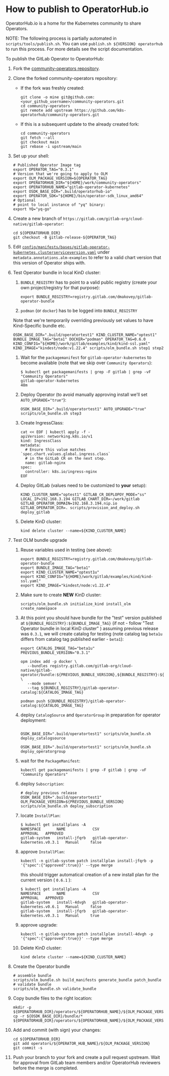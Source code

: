 # How to publish to OperatorHub.io

OperatorHub.io is a home for the Kubernetes community to share Operators.

NOTE:
The following process is partially automated in `scripts/tools/publish.sh`.
You can use `publish.sh ${VERSION} operatorhub` to run this process.
For more details see the script documentation.

To publish the GitLab Operator to OperatorHub:

1. Fork the [community-operators repository](https://github.com/k8s-operatorhub/community-operators).
1. Clone the forked community-operators repository:
   - If the fork was freshly created:

     ```shell
     git clone -o mine git@github.com:<your_github_username>/community-operators.git
     cd community-operators
     git remote add upstream https://github.com/k8s-operatorhub/community-operators.git
     ```

   - If this is a subsequent update to the already created fork:

     ```shell
     cd community-operators
     git fetch --all
     git checkout main
     git rebase -i upstream/main
     ```

1. Set up your shell:

   ```shell
   # Published Operator Image tag
   export OPERATOR_TAG="0.3.1"
   # Version that we're going to apply to OLM
   export OLM_PACKAGE_VERSION=${OPERATOR_TAG}
   export OPERATORHUB_DIR="${HOME}/work/community-operators"
   export OPERATORHUB_NAME="gitlab-operator-kubernetes"
   export OSDK_BASE_DIR=".build/operatorhub-io"
   export OPERATOR_SDK="${HOME}/bin/operator-sdk_linux_amd64"
   # Optional
   # point to local instance of "yq" binary:
   export YQ="yq-go"
   ```

1. Create a new branch of `https://gitlab.com/gitlab-org/cloud-native/gitlab-operator`:

   ```shell
   cd ${OPERATORHUB_DIR}
   git checkout -B gitlab-release-${OPERATOR_TAG}
   ```

1. Edit [`config/manifests/bases/gitlab-operator-kubernetes.clusterserviceversion.yaml`](https://gitlab.com/gitlab-org/cloud-native/gitlab-operator/-/blob/master/config/manifests/bases/gitlab-operator-kubernetes.clusterserviceversion.yaml)
   under `metadata.annotations.alm-examples` to refer to a valid chart version
   that this version of Operator ships with.

1. Test Operator bundle in local KinD cluster:

   1. `BUNDLE_REGISTRY` has to point to a valid public registry (create your own project/registry for that purpose):

       ```shell
       export BUNDLE_REGISTRY=registry.gitlab.com/dmakovey/gitlab-operator-bundle
       ```

   1. `podman` (or `docker`) has to be logged into `BUNDLE_REGISTRY`

   Note that we're temporarily overriding previously set values to have Kind-Specific bundle etc.

   ```shell
   OSDK_BASE_DIR=".build/operatortest1" KIND_CLUSTER_NAME="optest1" BUNDLE_IMAGE_TAG="beta1" DOCKER="podman" OPERATOR_TAG=0.6.0 KIND_CONFIG="${HOME}/work/gitlab/examples/kind/kind-ssl.yaml" KIND_IMAGE="kindest/node:v1.22.4" scripts/olm_bundle.sh step1 step2
   ```

   1. Wait for the `packagemanifest` for `gitlab-operator-kubernetes` to become available (note that we skip over `Community Operators`):

      ```shell
      $ kubectl get packagemanifests | grep -F gitlab | grep -vF "Community Operators"
      gitlab-operator-kubernetes                                       48m
      ```

   1. Deploy Operator (to avoid manually approving install we'll set `AUTO_UPGRADE="true"`):

      ```shell
      OSDK_BASE_DIR=".build/operatortest1" AUTO_UPGRADE="true" scripts/olm_bundle.sh step3
      ```

   1. Create IngressClass:

      ```shell
      cat << EOF | kubectl apply -f -
      apiVersion: networking.k8s.io/v1
      kind: IngressClass
      metadata:
        # Ensure this value matches `spec.chart.values.global.ingress.class`
        # in the GitLab CR on the next step.
        name: gitlab-nginx
      spec:
        controller: k8s.io/ingress-nginx
      EOF
      ```

   1. Deploy GitLab (values need to be customized to **your** setup):

      ```shell
      KIND_CLUSTER_NAME="optest1" GITLAB_CR_DEPLOPOY_MODE="ss" LOCAL_IP=192.168.3.194 GITLAB_CHART_DIR=~/work/gitlab GITLAB_OPERATOR_DOMAIN=192.168.3.194.nip.io GITLAB_OPERATOR_DIR=. scripts/provision_and_deploy.sh  deploy_gitlab
      ```

   1. Delete KinD cluster:

      ```shell
      kind delete cluster --name=${KIND_CLUSTER_NAME}
      ```

1. Test OLM bundle upgrade

   1. Reuse variables used in testing (see above):

      ```shell
      export BUNDLE_REGISTRY=registry.gitlab.com/dmakovey/gitlab-operator-bundle
      export BUNDLE_IMAGE_TAG="beta1"
      export KIND_CLUSTER_NAME="optest1u"
      export KIND_CONFIG="${HOME}/work/gitlab/examples/kind/kind-ssl.yaml" 
      export KIND_IMAGE="kindest/node:v1.22.4"
      ```

   1. Make sure to create **NEW** KinD cluster:

      ```shell
      scripts/olm_bundle.sh initialize_kind install_olm create_namespace
      ```

   1. At this point you should have bundle for the "test" version published at `${BUNDLE_REGISTRY}:${BUNDLE_IMAGE_TAG}` (if not - follow "Test Operator bundle in local KinD cluster" ) assuming previous release was `0.3.1`, we will create catalog for testing (note catalog tag `beta1u` differs from catalog tag published earlier - `beta1`):

      ```shell
      export CATALOG_IMAGE_TAG="beta1u"
      PREVIOUS_BUNDLE_VERSION="0.3.1"

      opm index add -p docker \
         --bundles registry.gitlab.com/gitlab-org/cloud-native/gitlab-operator/bundle:${PREVIOUS_BUNDLE_VERSION},${BUNDLE_REGISTRY}:${BUNDLE_IMAGE_TAG} \
         --mode semver \
         --tag ${BUNDLE_REGISTRY}/gitlab-operator-catalog:${CATALOG_IMAGE_TAG}

      podman push ${BUNDLE_REGISTRY}/gitlab-operator-catalog:${CATALOG_IMAGE_TAG}
      ```

   1. deploy `CatalogSource` and `OperatorGroup` in preparation for operator deployment:

      ```shell

      OSDK_BASE_DIR=".build/operatortest1" scripts/olm_bundle.sh deploy_catalogsource

      OSDK_BASE_DIR=".build/operatortest1" scripts/olm_bundle.sh deploy_operatorgroup 
      ```

   1. wait for the `PackageManifest`:

      ```shell
      kubectl get packagemanifests | grep -F gitlab | grep -vF "Community Operators"
      ```

   1. deploy `Subscription`:

      ```shell
      # deploy previous release
      OSDK_BASE_DIR=".build/operatortest1" OLM_PACKAGE_VERSION=${PREVIOUS_BUNDLE_VERSION} scripts/olm_bundle.sh deploy_subscription 
      ```

   1. locate `InstallPlan`:

      ```shell
      $ kubectl get installplans -A
      NAMESPACE       NAME            CSV                                 APPROVAL   APPROVED
      gitlab-system   install-jfqrb   gitlab-operator-kubernetes.v0.3.1   Manual     false
      ```

   1. approve `InstallPlan`:

      ```shell
      kubectl -n gitlab-system patch installplan install-jfqrb -p '{"spec":{"approved":true}}' --type merge
      ```

      this should trigger automatical creation of a new install plan for the current version ( `0.6.1` ):

      ```shell
      $ kubectl get installplans -A
      NAMESPACE       NAME            CSV                                 APPROVAL   APPROVED
      gitlab-system   install-4dvgh   gitlab-operator-kubernetes.v0.6.1   Manual     false
      gitlab-system   install-jfqrb   gitlab-operator-kubernetes.v0.3.1   Manual     true

      ```

   1. approve upgrade:

      ```shell
      kubectl -n gitlab-system patch installplan install-4dvgh -p '{"spec":{"approved":true}}' --type merge
      ```

   1. Delete KinD cluster:

      ```shell
      kind delete cluster --name=${KIND_CLUSTER_NAME}
      ```

1. Create the Operator bundle

   ```shell
   # assemble bundle
   scripts/olm_bundle.sh build_manifests generate_bundle patch_bundle
   # validate bundle
   scripts/olm_bundle.sh validate_bundle
   ```

1. Copy bundle files to the right location:

   ```shell
   mkdir -p ${OPERATORHUB_DIR}/operators/${OPERATORHUB_NAME}/${OLM_PACKAGE_VERSION}
   cp -r ${OSDK_BASE_DIR}/bundle/* ${OPERATORHUB_DIR}/operators/${OPERATORHUB_NAME}/${OLM_PACKAGE_VERSION}
   ```

1. Add and commit (with sign) your changes:

   ```shell
   cd ${OPERATORHUB_DIR}
   git add operators/${OPERATOR_HUB_NAME}/${OLM_PACKAGE_VERSION}
   git commit -s
   ```

1. Push your branch to your fork and create a pull request upstream.
   Wait for approval from GitLab team members and/or OperatorHub reviewers
   before the merge is completed.
